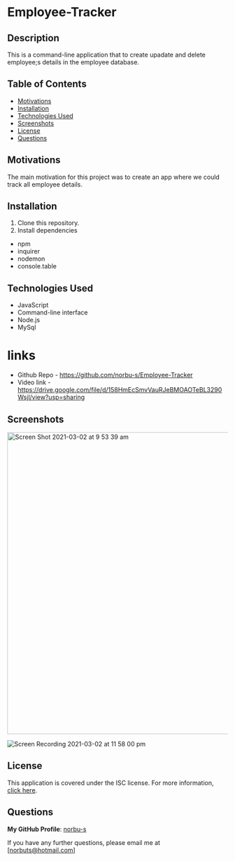 # Employee-Tracker

## Description
This is a command-line application that to create upadate and delete employee;s details in the employee database.

## Table of Contents
- [Motivations](#Motivations)
- [Installation](#Installation)
- [Technologies Used](#Technologies-Used)
- [Screenshots](#Screenshots)
- [License](#License)
- [Questions](#Questions)

## Motivations 
The main motivation for this project was to create an app where we could track all employee details.

## Installation
1. Clone this repository.
2. Install dependencies
- npm 
- inquirer
- nodemon
- console.table


## Technologies Used 
- JavaScript
- Command-line interface
- Node.js
- MySql

# links
* Github Repo - https://github.com/norbu-s/Employee-Tracker
* Video link - https://drive.google.com/file/d/158HmEcSmvVauRJeBMOAOTeBL3290Wsjl/view?usp=sharing

## Screenshots

<img width="691" alt="Screen Shot 2021-03-02 at 9 53 39 am" src="https://user-images.githubusercontent.com/73917485/109650783-d224ff80-7bb1-11eb-8582-a2e8ecea6bdf.png">

![Screen Recording 2021-03-02 at 11 58 00 pm](https://user-images.githubusercontent.com/73917485/109653277-efa79880-7bb4-11eb-8fdc-25e134eb63a8.gif)




## License
This application is covered under the ISC license.
For more information, [click here](https://opensource.org/licenses/ISC).

## Questions
**My GitHub Profile**: [norbu-s](https://https://github.com/norbu-s)

If you have any further questions, please email me at [norbuts@hotmail.com]  
